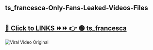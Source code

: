 
 ## ts_francesca-Only-Fans-Leaked-Videos-Files

# <h2><a href="https://mediaupload.pro?ts_francesca">🔗 Click to LINKS ⏩⏩ 👉 🟢 ts_francesca </a></h2>

<a href="https://mediaupload.pro?ts_francesca" rel="nofollow" data-target="animated-image.originalLink"><img src="https://i.ibb.co.com/xMMVF88/686577567.gif" alt="Viral Video Original" style="max-width: 100%; display: inline-block;" data-target="animated-image.originalImage"></a>